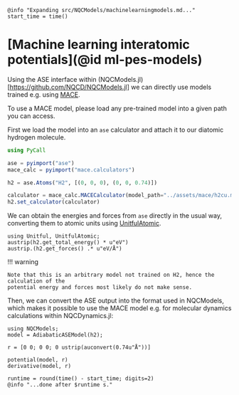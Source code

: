 ```@setup logging
@info "Expanding src/NQCModels/machinelearningmodels.md..."
start_time = time()
```
# [Machine learning interatomic potentials](@id ml-pes-models)

Using the ASE interface within (NQCModels.jl)[https://github.com/NQCD/NQCModels.jl] we can directly use models trained e.g. using [MACE](https://github.com/ACEsuit/mace).

To use a MACE model, please load any pre-trained model into a given path you can access.

First we load the model into an `ase` calculator and attach it to our diatomic
hydrogen molecule.
```julia
using PyCall

ase = pyimport("ase")
mace_calc = pyimport("mace.calculators")

h2 = ase.Atoms("H2", [(0, 0, 0), (0, 0, 0.74)])

calculator = mace_calc.MACECalculator(model_path="../assets/mace/h2cu.model", device="cpu", default_dtype="float32")
h2.set_calculator(calculator)
```

We can obtain the energies and forces from `ase` directly in the usual way, converting
them to atomic units using [UnitfulAtomic](https://github.com/sostock/UnitfulAtomic.jl).
```julia-repl
using Unitful, UnitfulAtomic;
austrip(h2.get_total_energy() * u"eV")
austrip.(h2.get_forces() .* u"eV/Å")
```

!!! warning

    Note that this is an arbitrary model not trained on H2, hence the calculation of the
    potential energy and forces most likely do not make sense.

Then, we can convert the ASE output into the format used in NQCModels,
which makes it possible to use the MACE model e.g. for molecular dynamics calculations
within NQCDynamics.jl:
```julia-repl
using NQCModels;
model = AdiabaticASEModel(h2);

r = [0 0; 0 0; 0 ustrip(auconvert(0.74u"Å"))]

potential(model, r)
derivative(model, r)
```
```@setup logging
runtime = round(time() - start_time; digits=2)
@info "...done after $runtime s."
```
